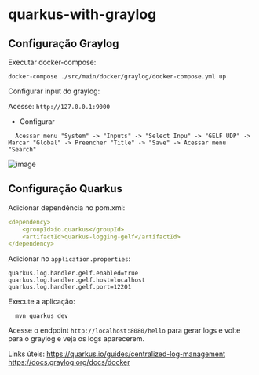# quarkus-with-graylog


## Configuração Graylog

Executar docker-compose:
```shell
docker-compose ./src/main/docker/graylog/docker-compose.yml up
```

Configurar input do graylog:
  
  Acesse: `http://127.0.0.1:9000`
  
  * Configurar
  ```
    Acessar menu "System" -> "Inputs" -> "Select Inpu" -> "GELF UDP" -> Marcar "Global" -> Preencher "Title" -> "Save" -> Acessar menu "Search"
  ```
  
  ![image](https://user-images.githubusercontent.com/35543029/185516342-ea0cdc8b-36a5-43c6-9dd8-ddb948cf05b8.png)


## Configuração Quarkus

Adicionar dependência no pom.xml:
```yaml
<dependency>
    <groupId>io.quarkus</groupId>
    <artifactId>quarkus-logging-gelf</artifactId>
</dependency>
```

Adicionar no `application.properties`:
```properties
quarkus.log.handler.gelf.enabled=true
quarkus.log.handler.gelf.host=localhost
quarkus.log.handler.gelf.port=12201
```

Execute a aplicação:

```shell
  mvn quarkus dev
```

Acesse o endpoint `http://localhost:8080/hello` para gerar logs e volte para o graylog e veja os logs aparecerem.


Links úteis:
https://quarkus.io/guides/centralized-log-management
https://docs.graylog.org/docs/docker
